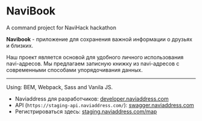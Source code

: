 # NaviBook

A command project for NaviHack hackathon

**Navibook** - приложение для сохранения важной информации о друзьях и близких.

Наш проект является основой для удобного личного использования navi-адресов. Мы предлагаем записную книжку из navi-адресов с современными способами упорядочивания данных.

---

Using: BEM, Webpack, Sass and Vanila JS.

- Naviaddress для разработчиков: [developer.naviaddress.com](https://developer.naviaddress.com/)
- API \(`https://staging-api.naviaddress.com/`\): [swagger.naviaddress.com](https://swagger.naviaddress.com/swagger/)
- Регистрироваться здесь: [staging.naviaddress.com/map](https://staging.naviaddress.com/map)
